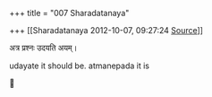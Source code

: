 +++
title = "007 Sharadatanaya"

+++
[[Sharadatanaya	2012-10-07, 09:27:24 [Source](https://groups.google.com/g/bvparishat/c/iEIe0Y7bweU)]]



  
अत्र प्रश्नः उदयति अयम्।  

udayate it should be. atmanepada it is



